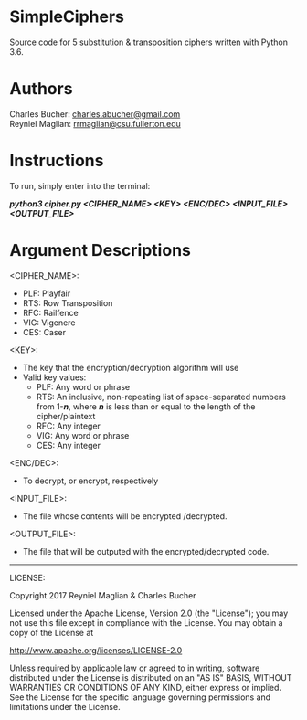 # SimpleCiphers
Source code for 5 substitution &amp; transposition ciphers written with Python 3.6.

# Authors
Charles Bucher: charles.abucher@gmail.com <br>
Reyniel Maglian: rrmaglian@csu.fullerton.edu

# Instructions
To run, simply enter into the terminal:

***python3 cipher.py <CIPHER_NAME> \<KEY> <ENC/DEC> <INPUT_FILE> <OUTPUT_FILE>***

# Argument Descriptions

<CIPHER_NAME>:
  - PLF: Playfair
  - RTS: Row Transposition
  - RFC: Railfence
  - VIG: Vigenere
  - CES: Caser

\<KEY>:
  - The key that the encryption/decryption algorithm will use
  - Valid key values:
    - PLF: Any word or phrase
    - RTS: An inclusive, non-repeating list of space-separated numbers from 1-***n***, where ***n*** is less than or equal to the length of the cipher/plaintext
    - RFC: Any integer
    - VIG: Any word or phrase
    - CES: Any integer

<ENC/DEC>:
  - To decrypt, or encrypt, respectively
  
<INPUT_FILE>:
  - The file whose contents will be encrypted /decrypted.
  
<OUTPUT_FILE>:
  - The file that will be outputed with the encrypted/decrypted code.

----------------------------------------------------------------------------------------------------------------------------------------------------------------------

LICENSE:

Copyright 2017 Reyniel Maglian & Charles Bucher

Licensed under the Apache License, Version 2.0 (the "License"); you may not use this file except in compliance with the License. You may obtain a copy of the License at

http://www.apache.org/licenses/LICENSE-2.0

Unless required by applicable law or agreed to in writing, software distributed under the License is distributed on an "AS IS" BASIS, WITHOUT WARRANTIES OR CONDITIONS OF ANY KIND, either express or implied. See the License for the specific language governing permissions and limitations under the License.
